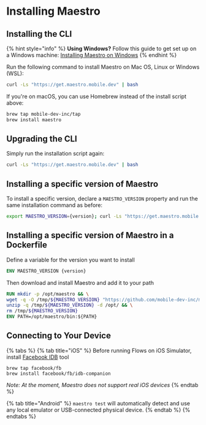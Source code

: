 # Installing Maestro

## Installing the CLI

{% hint style="info" %}
**Using Windows?** Follow this guide to get set up on a Windows machine: [Installing Maestro on Windows](windows.md)
{% endhint %}

Run the following command to install Maestro on Mac OS, Linux or Windows (WSL):

```bash
curl -Ls "https://get.maestro.mobile.dev" | bash
```

If you're on macOS, you can use Homebrew instead of the install script above:

```bash
brew tap mobile-dev-inc/tap
brew install maestro
```

## Upgrading the CLI

Simply run the installation script again:

```bash
curl -Ls "https://get.maestro.mobile.dev" | bash
```

## Installing a specific version of Maestro

To install a specific version, declare a `MAESTRO_VERSION` property and run the same installation command as before:

```bash
export MAESTRO_VERSION={version}; curl -Ls "https://get.maestro.mobile.dev" | bash
```

## Installing a specific version of Maestro in a Dockerfile

Define a variable for the version you want to install
```dockerfile
ENV MAESTRO_VERSION {version}
```
Then download and install Maestro and add it to your path
```dockerfile
RUN mkdir -p /opt/maestro && \
wget -q -O /tmp/${MAESTRO_VERSION} "https://github.com/mobile-dev-inc/maestro/releases/download/cli-${MAESTRO_VERSION}/maestro.zip" && \
unzip -q /tmp/${MAESTRO_VERSION} -d /opt/ && \
rm /tmp/${MAESTRO_VERSION}
ENV PATH=/opt/maestro/bin:${PATH}
```

## Connecting to Your Device

{% tabs %}
{% tab title="iOS" %}
Before running Flows on iOS Simulator, install [Facebook IDB](https://fbidb.io/) tool

```shell
brew tap facebook/fb
brew install facebook/fb/idb-companion
```



_Note: At the moment, Maestro does not support real iOS devices_
{% endtab %}

{% tab title="Android" %}
`maestro test` will automatically detect and use any local emulator or USB-connected physical device.
{% endtab %}
{% endtabs %}

